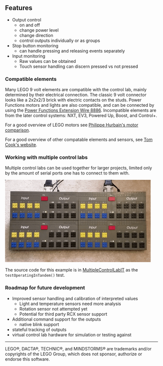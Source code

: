 ## Features

* Output control
    * on and off
    * change power level
    * change direction
    * control outputs individually or as groups
* Stop button monitoring
    * can handle pressing and releasing events separately
* Input monitoring
    * Raw values can be obtained
    * Touch sensor handling can discern pressed vs not pressed

### Compatible elements

Many LEGO 9 volt elements are compatible with the control lab, mainly determined by their electrical connection. The
classic 9 volt connector looks like a 2x2x2/3 brick with electric contacts on the studs. Power Functions motors and
lights are also compatible, and can be connected by using the [Power Functions Extension Wire 8886](
https://www.lego.com/en-us/product/lego-power-functions-extension-wire-8886). Incompatible elements are from the later
control systems: NXT, EV3, Powered Up, Boost, and Control+.

For a good overview of LEGO motors see [Philippe Hurbain's motor comparison](
http://www.philohome.com/motors/motorcomp.htm).

For a good overview of other compatable elements and sensors, see [Tom Cook's website](
http://www.lgauge.com/technic/LEGOInterfaceB/9751.htm).

### Working with multiple control labs

Multiple control labs can be used together for larger projects, limited only by the amount of serial ports one
has to connect to them with.

![multiple control labs](images/multiple-control-labs.gif)

The source code for this example is in [MultipleControlLabIT](
xref-test/org/chabala/brick/controllab/MultipleControlLabIT.html#L122) as the `testOperatingInTandem()` test.

### Roadmap for future development

* Improved sensor handling and calibration of interpreted values
    * Light and temperature sensors need more analysis
    * Rotation sensor not attempted yet
    * Potential for third party RCX sensor support
* Additional command support for the outputs
    * native blink support
* stateful tracking of outputs
* virtual control lab hardware for simulation or testing against

---

LEGO®, DACTA®, TECHNIC®, and MINDSTORMS® are trademarks and/or copyrights of the LEGO Group,
which does not sponsor, authorize or endorse this software.
